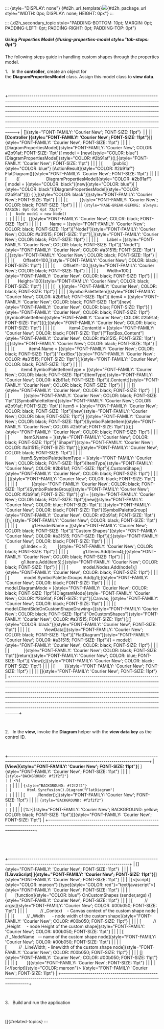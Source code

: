 ::: {style="DISPLAY: none"}
[](ms-xhelp:///?Id=d2h_url_template){#d2h_url_template}![](!package_url!){#d2h_package_url style="WIDTH: 0px; DISPLAY: none; HEIGHT: 0px"}
:::

::: {.d2h_secondary_topic style="PADDING-BOTTOM: 10pt; MARGIN: 0pt; PADDING-LEFT: 0pt; PADDING-RIGHT: 0pt; PADDING-TOP: 0pt"}
##### Using Properties Model {#using-properties-model style="tab-stops: 0pt"}

The following steps guide in handling custom shapes through the properties model.

1.   In the **controller**, create an object for the **DiagramPropertiesModel** class. Assign this model class to **view data**. 

 

+----------------------------------------------------------------------------------------------------------------------------------------------------------------------------------------------------------------------------------------------------------------------------------------------------------------------------------------------------------------------------------------------------------------------------------------------------------------------------------------------------------------------------------------------------------------------+
| []{style="FONT-FAMILY: 'Courier New'; FONT-SIZE: 11pt"}                                                                                                                                                                                                                                                                                                                                                                                                                                                                                                              |
|                                                                                                                                                                                                                                                                                                                                                                                                                                                                                                                                                                      |
| **[Controller ]{style="FONT-FAMILY: 'Courier New'; FONT-SIZE: 11pt"}**[]{style="FONT-FAMILY: 'Courier New'; FONT-SIZE: 11pt"}                                                                                                                                                                                                                                                                                                                                                                                                                                        |
|                                                                                                                                                                                                                                                                                                                                                                                                                                                                                                                                                                      |
| [DiagramPropertiesModel]{style="FONT-FAMILY: 'Courier New'; COLOR: #2b91af; FONT-SIZE: 11pt"}[ model = [new]{style="COLOR: blue"} [DiagramPropertiesModel]{style="COLOR: #2b91af"}();]{style="FONT-FAMILY: 'Courier New'; FONT-SIZE: 11pt"}                                                                                                                                                                                                                                                                                                                          |
|                                                                                                                                                                                                                                                                                                                                                                                                                                                                                                                                                                      |
| [        [public]{style="COLOR: blue"} [ActionResult]{style="COLOR: #2b91af"} FlatDiagram()]{style="FONT-FAMILY: 'Courier New'; FONT-SIZE: 11pt"}                                                                                                                                                                                                                                                                                                                                                                                                                    |
|                                                                                                                                                                                                                                                                                                                                                                                                                                                                                                                                                                      |
| [        {[                      DiagramPropertiesModel]{style="COLOR: #2b91af"}[ model = ]{style="COLOR: black"}[new]{style="COLOR: blue"}[ ]{style="COLOR: black"}[DiagramPropertiesModel]{style="COLOR: #2b91af"}[() { };]{style="COLOR: black"}]{style="FONT-FAMILY: 'Courier New'; FONT-SIZE: 11pt"}                                                                                                                                                                                                                                                            |
|                                                                                                                                                                                                                                                                                                                                                                                                                                                                                                                                                                      |
| [          ]{style="FONT-FAMILY: 'Courier New'; COLOR: black; FONT-SIZE: 11pt"}                                                                                                                                                                                                                                                                                                                                                                                                                                                                                      |
|                                                                                                                                                                                                                                                                                                                                                                                                                                                                                                                                                                      |
| ``` {style="PAGE-BREAK-BEFORE: always; MARGIN: 0pt 0pt 6pt 72pt"}                                                                                                                                                                                                                                                                                                                                                                                                                                                                                                    |
|  Node node1 = new Node()                                                                                                                                                                                                                                                                                                                                                                                                                                                                                                                                             |
| ```                                                                                                                                                                                                                                                                                                                                                                                                                                                                                                                                                                  |
|                                                                                                                                                                                                                                                                                                                                                                                                                                                                                                                                                                      |
| [   {]{style="FONT-FAMILY: 'Courier New'; COLOR: black; FONT-SIZE: 11pt"}                                                                                                                                                                                                                                                                                                                                                                                                                                                                                            |
|                                                                                                                                                                                                                                                                                                                                                                                                                                                                                                                                                                      |
| [       Name = ]{style="FONT-FAMILY: 'Courier New'; COLOR: black; FONT-SIZE: 11pt"}[\"Node1\"]{style="FONT-FAMILY: 'Courier New'; COLOR: #a31515; FONT-SIZE: 11pt"}[,]{style="FONT-FAMILY: 'Courier New'; COLOR: black; FONT-SIZE: 11pt"}                                                                                                                                                                                                                                                                                                                            |
|                                                                                                                                                                                                                                                                                                                                                                                                                                                                                                                                                                      |
| [       Label = ]{style="FONT-FAMILY: 'Courier New'; COLOR: black; FONT-SIZE: 11pt"}[\"Node1\"]{style="FONT-FAMILY: 'Courier New'; COLOR: #a31515; FONT-SIZE: 11pt"}[,]{style="FONT-FAMILY: 'Courier New'; COLOR: black; FONT-SIZE: 11pt"}                                                                                                                                                                                                                                                                                                                           |
|                                                                                                                                                                                                                                                                                                                                                                                                                                                                                                                                                                      |
| [       OffsetX=100,]{style="FONT-FAMILY: 'Courier New'; COLOR: black; FONT-SIZE: 11pt"}                                                                                                                                                                                                                                                                                                                                                                                                                                                                             |
|                                                                                                                                                                                                                                                                                                                                                                                                                                                                                                                                                                      |
| [       OffsetY=100,]{style="FONT-FAMILY: 'Courier New'; COLOR: black; FONT-SIZE: 11pt"}                                                                                                                                                                                                                                                                                                                                                                                                                                                                             |
|                                                                                                                                                                                                                                                                                                                                                                                                                                                                                                                                                                      |
| [       Width=100,]{style="FONT-FAMILY: 'Courier New'; COLOR: black; FONT-SIZE: 11pt"}                                                                                                                                                                                                                                                                                                                                                                                                                                                                               |
|                                                                                                                                                                                                                                                                                                                                                                                                                                                                                                                                                                      |
| [       Height=100]{style="FONT-FAMILY: 'Courier New'; COLOR: black; FONT-SIZE: 11pt"}                                                                                                                                                                                                                                                                                                                                                                                                                                                                               |
|                                                                                                                                                                                                                                                                                                                                                                                                                                                                                                                                                                      |
| [   };]{style="FONT-FAMILY: 'Courier New'; COLOR: black; FONT-SIZE: 11pt"}                                                                                                                                                                                                                                                                                                                                                                                                                                                                                           |
|                                                                                                                                                                                                                                                                                                                                                                                                                                                                                                                                                                      |
| [ SymbolPaletteItem]{style="FONT-FAMILY: 'Courier New'; COLOR: #2b91af; FONT-SIZE: 11pt"}[ item4 = ]{style="FONT-FAMILY: 'Courier New'; COLOR: black; FONT-SIZE: 11pt"}[new]{style="FONT-FAMILY: 'Courier New'; COLOR: blue; FONT-SIZE: 11pt"}[ ]{style="FONT-FAMILY: 'Courier New'; COLOR: black; FONT-SIZE: 11pt"}[SymbolPaletteItem]{style="FONT-FAMILY: 'Courier New'; COLOR: #2b91af; FONT-SIZE: 11pt"}[();]{style="FONT-FAMILY: 'Courier New'; COLOR: black; FONT-SIZE: 11pt"}                                                                                 |
|                                                                                                                                                                                                                                                                                                                                                                                                                                                                                                                                                                      |
| [            item4.ContentId = ]{style="FONT-FAMILY: 'Courier New'; COLOR: black; FONT-SIZE: 11pt"}[\"TextBox_Content\"]{style="FONT-FAMILY: 'Courier New'; COLOR: #a31515; FONT-SIZE: 11pt"}[;]{style="FONT-FAMILY: 'Courier New'; COLOR: black; FONT-SIZE: 11pt"}                                                                                                                                                                                                                                                                                                  |
|                                                                                                                                                                                                                                                                                                                                                                                                                                                                                                                                                                      |
| [            item4.Name = ]{style="FONT-FAMILY: 'Courier New'; COLOR: black; FONT-SIZE: 11pt"}[\"TextBox\"]{style="FONT-FAMILY: 'Courier New'; COLOR: #a31515; FONT-SIZE: 11pt"}[;]{style="FONT-FAMILY: 'Courier New'; COLOR: black; FONT-SIZE: 11pt"}                                                                                                                                                                                                                                                                                                               |
|                                                                                                                                                                                                                                                                                                                                                                                                                                                                                                                                                                      |
| [            item4.SymbolPaletteItemType = ]{style="FONT-FAMILY: 'Courier New'; COLOR: black; FONT-SIZE: 11pt"}[ItemType]{style="FONT-FAMILY: 'Courier New'; COLOR: #2b91af; FONT-SIZE: 11pt"}[.Content;]{style="FONT-FAMILY: 'Courier New'; COLOR: black; FONT-SIZE: 11pt"}                                                                                                                                                                                                                                                                                         |
|                                                                                                                                                                                                                                                                                                                                                                                                                                                                                                                                                                      |
| []{style="FONT-FAMILY: 'Courier New'; COLOR: black; FONT-SIZE: 11pt"}                                                                                                                                                                                                                                                                                                                                                                                                                                                                                                |
|                                                                                                                                                                                                                                                                                                                                                                                                                                                                                                                                                                      |
| [            ]{style="FONT-FAMILY: 'Courier New'; COLOR: black; FONT-SIZE: 11pt"}[SymbolPaletteItem]{style="FONT-FAMILY: 'Courier New'; COLOR: #2b91af; FONT-SIZE: 11pt"}[ item5 = ]{style="FONT-FAMILY: 'Courier New'; COLOR: black; FONT-SIZE: 11pt"}[new]{style="FONT-FAMILY: 'Courier New'; COLOR: blue; FONT-SIZE: 11pt"}[ ]{style="FONT-FAMILY: 'Courier New'; COLOR: black; FONT-SIZE: 11pt"}[SymbolPaletteItem]{style="FONT-FAMILY: 'Courier New'; COLOR: #2b91af; FONT-SIZE: 11pt"}[();]{style="FONT-FAMILY: 'Courier New'; COLOR: black; FONT-SIZE: 11pt"} |
|                                                                                                                                                                                                                                                                                                                                                                                                                                                                                                                                                                      |
| [            item5.Name = ]{style="FONT-FAMILY: 'Courier New'; COLOR: black; FONT-SIZE: 11pt"}[\"Shape1\"]{style="FONT-FAMILY: 'Courier New'; COLOR: #a31515; FONT-SIZE: 11pt"}[;]{style="FONT-FAMILY: 'Courier New'; COLOR: black; FONT-SIZE: 11pt"}                                                                                                                                                                                                                                                                                                                |
|                                                                                                                                                                                                                                                                                                                                                                                                                                                                                                                                                                      |
| [            item5.SymbolPaletteItemType = ]{style="FONT-FAMILY: 'Courier New'; COLOR: black; FONT-SIZE: 11pt"}[ItemType]{style="FONT-FAMILY: 'Courier New'; COLOR: #2b91af; FONT-SIZE: 11pt"}[.CustomShape;]{style="FONT-FAMILY: 'Courier New'; COLOR: black; FONT-SIZE: 11pt"}                                                                                                                                                                                                                                                                                     |
|                                                                                                                                                                                                                                                                                                                                                                                                                                                                                                                                                                      |
| []{style="FONT-FAMILY: 'Courier New'; COLOR: black; FONT-SIZE: 11pt"}                                                                                                                                                                                                                                                                                                                                                                                                                                                                                                |
|                                                                                                                                                                                                                                                                                                                                                                                                                                                                                                                                                                      |
| [            ]{style="FONT-FAMILY: 'Courier New'; COLOR: black; FONT-SIZE: 11pt"}[SymbolPaletteGroup]{style="FONT-FAMILY: 'Courier New'; COLOR: #2b91af; FONT-SIZE: 11pt"}[ g1 = ]{style="FONT-FAMILY: 'Courier New'; COLOR: black; FONT-SIZE: 11pt"}[new]{style="FONT-FAMILY: 'Courier New'; COLOR: blue; FONT-SIZE: 11pt"}[ ]{style="FONT-FAMILY: 'Courier New'; COLOR: black; FONT-SIZE: 11pt"}[SymbolPaletteGroup]{style="FONT-FAMILY: 'Courier New'; COLOR: #2b91af; FONT-SIZE: 11pt"}[();]{style="FONT-FAMILY: 'Courier New'; COLOR: black; FONT-SIZE: 11pt"}  |
|                                                                                                                                                                                                                                                                                                                                                                                                                                                                                                                                                                      |
| [            g1.HeaderName = ]{style="FONT-FAMILY: 'Courier New'; COLOR: black; FONT-SIZE: 11pt"}[\"Custom Shapes\"]{style="FONT-FAMILY: 'Courier New'; COLOR: #a31515; FONT-SIZE: 11pt"}[;]{style="FONT-FAMILY: 'Courier New'; COLOR: black; FONT-SIZE: 11pt"}                                                                                                                                                                                                                                                                                                      |
|                                                                                                                                                                                                                                                                                                                                                                                                                                                                                                                                                                      |
| [            g1.Index = 2;         ]{style="FONT-FAMILY: 'Courier New'; COLOR: black; FONT-SIZE: 11pt"}                                                                                                                                                                                                                                                                                                                                                                                                                                                              |
|                                                                                                                                                                                                                                                                                                                                                                                                                                                                                                                                                                      |
| [            g1.Items.Add(item4);]{style="FONT-FAMILY: 'Courier New'; COLOR: black; FONT-SIZE: 11pt"}                                                                                                                                                                                                                                                                                                                                                                                                                                                                |
|                                                                                                                                                                                                                                                                                                                                                                                                                                                                                                                                                                      |
| [            g1.Items.Add(item5);]{style="FONT-FAMILY: 'Courier New'; COLOR: black; FONT-SIZE: 11pt"}                                                                                                                                                                                                                                                                                                                                                                                                                                                                |
|                                                                                                                                                                                                                                                                                                                                                                                                                                                                                                                                                                      |
| [            model.Nodes.Add(node1);]{style="FONT-FAMILY: 'Courier New'; COLOR: black; FONT-SIZE: 11pt"}                                                                                                                                                                                                                                                                                                                                                                                                                                                             |
|                                                                                                                                                                                                                                                                                                                                                                                                                                                                                                                                                                      |
| [            model.SymbolPalette.Groups.Add(g1);]{style="FONT-FAMILY: 'Courier New'; COLOR: black; FONT-SIZE: 11pt"}                                                                                                                                                                                                                                                                                                                                                                                                                                                 |
|                                                                                                                                                                                                                                                                                                                                                                                                                                                                                                                                                                      |
| [          model.DiagramMode = ]{style="FONT-FAMILY: 'Courier New'; COLOR: black; FONT-SIZE: 11pt"}[DiagramMode]{style="FONT-FAMILY: 'Courier New'; COLOR: #2b91af; FONT-SIZE: 11pt"}[.Canvas; ]{style="FONT-FAMILY: 'Courier New'; COLOR: black; FONT-SIZE: 11pt"}                                                                                                                                                                                                                                                                                                  |
|                                                                                                                                                                                                                                                                                                                                                                                                                                                                                                                                                                      |
| [            model.ClientSideOnCustomShapeDrawing=]{style="FONT-FAMILY: 'Courier New'; COLOR: black; FONT-SIZE: 11pt"}[\"OnCustomShapes"]{style="FONT-FAMILY: 'Courier New'; COLOR: #a31515; FONT-SIZE: 11pt"}[;[]{style="COLOR: black"}]{style="FONT-FAMILY: 'Courier New'; FONT-SIZE: 11pt"}                                                                                                                                                                                                                                                                       |
|                                                                                                                                                                                                                                                                                                                                                                                                                                                                                                                                                                      |
| [            ViewData\[]{style="FONT-FAMILY: 'Courier New'; COLOR: black; FONT-SIZE: 11pt"}[\"FlatDiagram\"]{style="FONT-FAMILY: 'Courier New'; COLOR: #a31515; FONT-SIZE: 11pt"}[\] = model;]{style="FONT-FAMILY: 'Courier New'; COLOR: black; FONT-SIZE: 11pt"}                                                                                                                                                                                                                                                                                                    |
|                                                                                                                                                                                                                                                                                                                                                                                                                                                                                                                                                                      |
| [            ]{style="FONT-FAMILY: 'Courier New'; COLOR: black; FONT-SIZE: 11pt"}[return]{style="FONT-FAMILY: 'Courier New'; COLOR: blue; FONT-SIZE: 11pt"}[ View();]{style="FONT-FAMILY: 'Courier New'; COLOR: black; FONT-SIZE: 11pt"}                                                                                                                                                                                                                                                                                                                             |
|                                                                                                                                                                                                                                                                                                                                                                                                                                                                                                                                                                      |
| [        }]{style="FONT-FAMILY: 'Courier New'; FONT-SIZE: 11pt"}                                                                                                                                                                                                                                                                                                                                                                                                                                                                                                     |
|                                                                                                                                                                                                                                                                                                                                                                                                                                                                                                                                                                      |
| []{style="FONT-FAMILY: 'Courier New'; FONT-SIZE: 11pt"}                                                                                                                                                                                                                                                                                                                                                                                                                                                                                                              |
+----------------------------------------------------------------------------------------------------------------------------------------------------------------------------------------------------------------------------------------------------------------------------------------------------------------------------------------------------------------------------------------------------------------------------------------------------------------------------------------------------------------------------------------------------------------------+

 

2.   In the **view**, invoke the **Diagram** helper with the **view data key** as the control ID.

 

+-----------------------------------------------------------------------------------------------------------------------------------------------------+
| **[View]{style="FONT-FAMILY: 'Courier New'; FONT-SIZE: 11pt"}**[ ]{style="FONT-FAMILY: 'Courier New'; FONT-SIZE: 11pt"}                             |
|                                                                                                                                                     |
| ``` {style="BACKGROUND: #f2f2f2"}                                                                                                                   |
| <%{                                                                                                                                                 |
| ```                                                                                                                                                 |
|                                                                                                                                                     |
| ``` {style="BACKGROUND: #f2f2f2"}                                                                                                                   |
|       Html.Syncfusion().Diagram("FlatDiagram")                                                                                                      |
| ```                                                                                                                                                 |
|                                                                                                                                                     |
| [          .Render();]{style="FONT-FAMILY: 'Courier New'; FONT-SIZE: 11pt"}                                                                         |
|                                                                                                                                                     |
| ``` {style="BACKGROUND: #f2f2f2"}                                                                                                                   |
|   }                                                                                                                                                 |
| ```                                                                                                                                                 |
|                                                                                                                                                     |
| [%\>]{style="FONT-FAMILY: 'Courier New'; BACKGROUND: yellow; COLOR: black; FONT-SIZE: 11pt"}[]{style="FONT-FAMILY: 'Courier New'; FONT-SIZE: 11pt"} |
+-----------------------------------------------------------------------------------------------------------------------------------------------------+

 

 

+-------------------------------------------------------------------------------------------------------------------------------------------+
| []{style="FONT-FAMILY: 'Courier New'; FONT-SIZE: 11pt"}                                                                                   |
|                                                                                                                                           |
| **[\[JavaScript\] ]{style="FONT-FAMILY: 'Courier New'; FONT-SIZE: 11pt"}**[]{style="FONT-FAMILY: 'Courier New'; FONT-SIZE: 11pt"}         |
|                                                                                                                                           |
| [\<[script]{style="COLOR: maroon"} [type]{style="COLOR: red"}=\"text/javascript\"\>]{style="FONT-FAMILY: 'Courier New'; FONT-SIZE: 11pt"} |
|                                                                                                                                           |
| [       [function]{style="COLOR: blue"} OnCustomShapes (sender,args) {]{style="FONT-FAMILY: 'Courier New'; FONT-SIZE: 11pt"}              |
|                                                                                                                                           |
| [          // args:]{style="FONT-FAMILY: 'Courier New'; COLOR: #00b050; FONT-SIZE: 11pt"}                                                 |
|                                                                                                                                           |
|               // _Context    - Canvas context of the custom shape node                                                                    |
|                                                                                                                                           |
| [          // \_Width      - node width of the custom shape]{style="FONT-FAMILY: 'Courier New'; COLOR: #00b050; FONT-SIZE: 11pt"}         |
|                                                                                                                                           |
| [          // \_Height     - node Height of the custom shape]{style="FONT-FAMILY: 'Courier New'; COLOR: #00b050; FONT-SIZE: 11pt"}        |
|                                                                                                                                           |
| [          // \_NodeName   -- name of the custom shape node]{style="FONT-FAMILY: 'Courier New'; COLOR: #00b050; FONT-SIZE: 11pt"}         |
|                                                                                                                                           |
| [          // \_LineWidth; - linewidth of the custom shape node]{style="FONT-FAMILY: 'Courier New'; COLOR: #00b050; FONT-SIZE: 11pt"}     |
|                                                                                                                                           |
| []{style="FONT-FAMILY: 'Courier New'; COLOR: #00b050; FONT-SIZE: 11pt"}                                                                   |
|                                                                                                                                           |
| [        }]{style="FONT-FAMILY: 'Courier New'; FONT-SIZE: 11pt"}                                                                          |
|                                                                                                                                           |
| [\</[script]{style="COLOR: maroon"}\> ]{style="FONT-FAMILY: 'Courier New'; FONT-SIZE: 11pt"}                                              |
+-------------------------------------------------------------------------------------------------------------------------------------------+

 

3.   Build and run the application

 

[]{#related-topics}
:::
